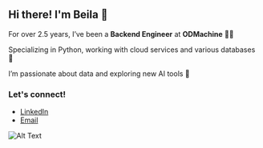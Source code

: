## Hi there! I'm Beila 👋

For over 2.5 years, I’ve been a **Backend Engineer** at **ODMachine** 👩‍💻

Specializing in Python, working with cloud services and various databases 🐍

I’m passionate about data and exploring new AI tools 💫

### Let's connect!
- [LinkedIn](https://www.linkedin.com/in/beila-wellner)
- [Email](mailto:your.email@example.com)

![Alt Text](https://media.giphy.com/media/L1R1tvI9svkIWwpVYr/giphy.gif?cid=790b7611yjmo84ebjebuhwx2rlrc63z52in7x3uyx6mxhsys&ep=v1_gifs_search&rid=giphy.gif&ct=g)
